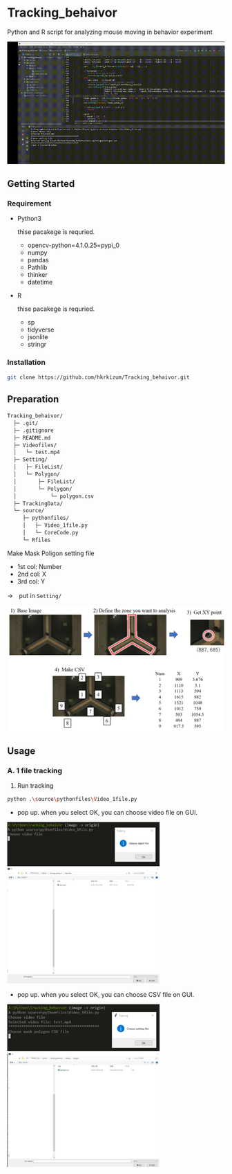 # Tracking_behaivor

Python and R script for analyzing mouse moving in behavior experiment

![top](https://github.com/hkrkizum/Tracking_behaivor/blob/image/images/top.gif)

## Getting Started

### Requirement

- Python3

  thise pacakege is requried.
  - opencv-python=4.1.0.25=pypi_0
  - numpy
  - pandas
  - Pathlib
  - thinker
  - datetime

- R

  thise pacakege is requried.
  - sp
  - tidyverse
  - jsonlite
  - stringr

### Installation

```bash
git clone https://github.com/hkrkizum/Tracking_behaivor.git
```

## Preparation  

```bash
Tracking_behaivor/
  ├─ .git/
  ├─ .gitignore
  ├─ README.md
  ├─ Videofiles/
  │   └─ test.mp4
  ├─ Setting/
  │   ├─ FileList/
  │   └─ Polygon/
  │       ├─ FileList/
  │       └─ Polygon/
  │           └─ polygon.csv
  ├─ TrackingData/
  └─ source/
     ├─ pythonfiles/
     │   ├─ Video_1file.py
     │   └─ CoreCode.py
     └─ Rfiles
```

Make Mask Poligon setting file

- 1st col: Number
- 2nd col: X
- 3rd col: Y

→　put in `Setting/`

![Base](https://github.com/hkrkizum/Tracking_behaivor/blob/image/images/polygon.png)

## Usage

### A. 1 file tracking

1. Run tracking

```bash
python .\source\pythonfiles\Video_1file.py
```

- pop up. when you select OK, you can choose video file on GUI.

<img src="https://github.com/hkrkizum/Tracking_behaivor/blob/image/images/1video_step1.png" width="70%">
<img src="https://github.com/hkrkizum/Tracking_behaivor/blob/image/images/1video_step1_1.png" width="70%">


- pop up. when you select OK, you can choose CSV file on GUI.

<img src="https://github.com/hkrkizum/Tracking_behaivor/blob/image/images/1video_step2.png" width="70%">
<img src="https://github.com/hkrkizum/Tracking_behaivor/blob/image/images/1video_step2_1.png" width="70%">
